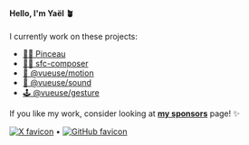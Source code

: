 #### Hello, I'm Yaël 🪴

I currently work on these projects:

- [🧑‍🎨 Pinceau](https://github.com/Tahul/pinceau)
- [👨‍🔬 sfc-composer](https://github.com/Tahul/sfc-composer)
- [🤹 @vueuse/motion](https://github.com/vueuse/motion)
- [🎺 @vueuse/sound](https://github.com/vueuse/sound)
- [🕹 @vueuse/gesture](https://github.com/vueuse/gesture)

If you like my work, consider looking at [**my sponsors**](https://github.com/sponsors/Tahul) page! ✨

[![X favicon](https://x.com/favicon.ico)](https://x.com/yaeeelglx) • [![GitHub favicon](https://github.com/favicon.ico)](https://github.com/Tahul)
